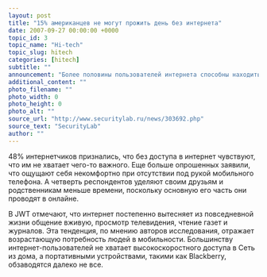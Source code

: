 ```yaml
---
layout: post
title: "15% американцев не могут прожить день без интернета"
date: 2007-09-27 00:00:00 +0000
topic_id: 3
topic_name: "Hi-tech"
topic_slug: hitech
categories: [hitech]
subtitle: ""
announcement: "Более половины пользователей интернета способны находиться оффлайн не больше недели, а для трети виртуальное общение гораздо важнее встреч с друзьями и разных развлечений. В ходе опроса, проведенного рекламным агентством JWT среди 1011 американцев, 15% из них заявили, что не могут прожить без интернета и дня, 21% обходятся без него чуть дольше. При этом многие респонденты отмечали, что невозможность выйти в Сеть вызывает у них беспокойство, скуку и даже депрессию."
additional_content: ""
photo_filename: ""
photo_width: 0
photo_height: 0
photo_alt: ""
source_url: "http://www.securitylab.ru/news/303692.php"
source_text: "SecurityLab"
author: ""
---
```

48% интернетчиков признались, что без доступа в интернет чувствуют, что им не хватает чего-то важного. Еще больше опрошенных заявили, что ощущают себя некомфортно при отсутствии под рукой мобильного телефона. А четверть респондентов уделяют своим друзьям и родственникам меньше времени, поскольку основную его часть они проводят в онлайне.

В JWT отмечают, что интернет постепенно вытесняет из повседневной жизни общение вживую, просмотр телевидения, чтение газет и журналов. Эта тенденция, по мнению авторов исследования, отражает возрастающую потребность людей в мобильности. Большинству интернет-пользователей не хватает высокоскоростного доступа в Сеть из дома, а портативными устройствами, такими как Blackberry, обзаводятся далеко не все.

